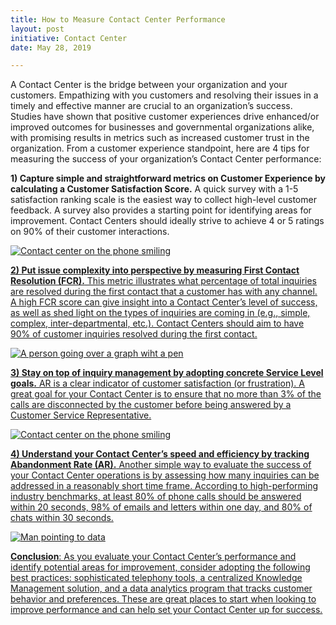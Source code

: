 ```yaml
---
title: How to Measure Contact Center Performance
layout: post
initiative: Contact Center
date: May 28, 2019

---
```


A Contact Center is the bridge between your organization and your customers. Empathizing with you customers and resolving their issues in a timely and effective manner are crucial to an organization’s success. Studies have shown that positive customer experiences drive enhanced/or improved  outcomes for businesses and governmental organizations alike, with promising results in metrics such as increased customer trust in the organization. From a customer experience standpoint, here are 4 tips for measuring the success of your organization’s Contact Center performance:
  
**1) Capture simple and straightforward metrics on Customer Experience by calculating a Customer Satisfaction Score.** A quick survey with a 1-5 satisfaction ranking scale is the easiest way to collect high-level customer feedback. A survey also provides a starting point for identifying areas for improvement. Contact Centers should ideally strive to achieve 4 or 5 ratings on 90% of their customer interactions. 

<a href="{{site.baseurl}}/images/contact-center/Tip2ContactCenter.jpg" target="_blank" rel="noopener noreferrer">
<img src="{{site.baseurl}}/images/contact-center/Tip2ContactCenter.jpg" alt="Contact center on the phone smiling">

**2) Put issue complexity into perspective by measuring First Contact Resolution (FCR).** This metric illustrates what percentage of total inquiries are resolved during the first contact that a customer has with any channel. A high FCR score can give insight into a Contact Center’s level of success, as well as shed light on the types of inquiries are coming in (e.g., simple, complex, inter-departmental, etc.). Contact Centers should aim to have 90% of customer inquiries resolved during the first contact. 

<a href="{{site.baseurl}}/images/contact-center/Tip4ContactCenter.jpg" target="_blank" rel="noopener noreferrer">
<img src="{{site.baseurl}}/images/contact-center/Tip4ContactCenter.jpg" alt="A person going over a graph wiht a pen">

**3) Stay on top of inquiry management by adopting concrete Service Level goals.** AR is a clear indicator of customer satisfaction (or frustration). A great goal for your Contact Center is to ensure that no more than 3% of the calls are disconnected by the customer before being answered by a Customer Service Representative.
 
<a href="{{site.baseurl}}/images/contact-center/Tip1ContactCenter.jpg" target="_blank" rel="noopener noreferrer">
<img src="{{site.baseurl}}/images/contact-center/Tip1ContactCenter.jpg" alt="Contact center on the phone smiling">
  
**4) Understand your Contact Center’s speed and efficiency by tracking Abandonment Rate (AR).** Another simple way to evaluate the success of your Contact Center operations is by assessing how many inquiries can be addressed in a reasonably short time frame. According to high-performing industry benchmarks, at least 80% of phone calls should be answered within 20 seconds, 98% of emails and letters within one day, and 80% of chats within 30 seconds.

<a href="{{site.baseurl}}/images/contact-center/Tip3ContactCenter.jpg" target="_blank" rel="noopener noreferrer">
<img src="{{site.baseurl}}/images/contact-center/Tip3ContactCenter.jpg" alt="Man pointing to data">

**Conclusion**: As you evaluate your Contact Center’s performance and identify potential areas for improvement, consider adopting the following best practices: sophisticated telephony tools, a centralized Knowledge Management solution, and a data analytics program that tracks customer behavior and preferences. These are great places to start when looking to improve performance and can help set your Contact Center up for success. 
